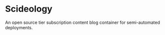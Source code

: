 # Scideology
An open source tier subscription content blog container for semi-automated deployments.
